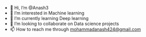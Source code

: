 - 👋 Hi, I’m @Anash3
- 👀 I’m interested in Machine learning
- 🌱 I’m currently learning Deep learning
- 💞️ I’m looking to collaborate on Data science projects
- 📫 How to reach me through mohammadanash424@gmail.com

<!---
Anash3/Anash3 is a ✨ special ✨ repository because its `README.md` (this file) appears on your GitHub profile.
You can click the Preview link to take a look at your changes.
--->
